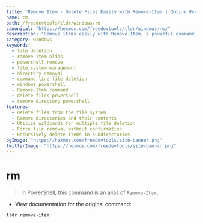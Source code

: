 ```yaml
---
title: "Remove Item - Delete Files Easily with Remove-Item | Online Free DevTools by Hexmos"
name: rm
path: /freedevtools/tldr/windows/rm
canonical: "https://hexmos.com/freedevtools/tldr/windows/rm/"
description: "Remove items easily with Remove-Item, a powerful command alias for deleting files and folders. Free online tool, no registration required."
category: windows
keywords:
  - file deletion
  - remove item alias
  - powershell remove
  - file system management
  - directory removal
  - command line file deletion
  - windows powershell
  - Remove-Item command
  - delete files powershell
  - remove directory powershell
features:
  - Delete files from the file system
  - Remove directories and their contents
  - Utilize wildcards for multiple file deletion
  - Force file removal without confirmation
  - Recursively delete items in subdirectories
ogImage: "https://hexmos.com/freedevtools/site-banner.png"
twitterImage: "https://hexmos.com/freedevtools/site-banner.png"
---
```


# rm

> In PowerShell, this command is an alias of `Remove-Item`.

- View documentation for the original command:

`tldr remove-item`
